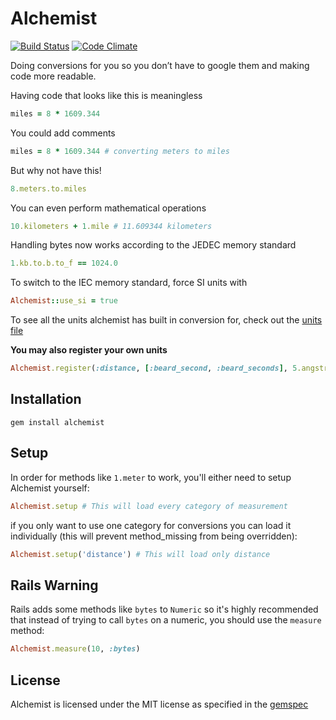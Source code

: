 Alchemist
=========

[![Build Status](https://travis-ci.org/halogenandtoast/alchemist.png?branch=master)](https://travis-ci.org/halogenandtoast/alchemist)
[![Code Climate](https://codeclimate.com/github/halogenandtoast/alchemist.png)](https://codeclimate.com/github/halogenandtoast/alchemist)

Doing conversions for you so you don’t have to google them and making
code more readable.

Having code that looks like this is meaningless

```ruby
miles = 8 * 1609.344
```

You could add comments

```ruby
miles = 8 * 1609.344 # converting meters to miles
```

But why not have this!

```ruby
8.meters.to.miles
```

You can even perform mathematical operations

```ruby
10.kilometers + 1.mile # 11.609344 kilometers
```

Handling bytes now works according to the JEDEC memory standard

```ruby
1.kb.to.b.to_f == 1024.0
```

To switch to the IEC memory standard, force SI units with

```ruby
Alchemist::use_si = true
```

To see all the units alchemist has built in conversion for, check out the [units file](lib/alchemist/data/units.yml)

<strong>You may also register your own units</strong>

```ruby
Alchemist.register(:distance, [:beard_second, :beard_seconds], 5.angstroms)
```

Installation
------------

    gem install alchemist

Setup
-----

In order for methods like `1.meter` to work, you'll either need to setup Alchemist yourself:

```ruby
Alchemist.setup # This will load every category of measurement
```

if you only want to use one category for conversions you can load it individually (this will prevent method_missing from being overridden):

```ruby
Alchemist.setup('distance') # This will load only distance
```

Rails Warning
-------------

Rails adds some methods like `bytes` to `Numeric` so it's highly recommended that instead of trying to call `bytes` on a numeric, you should use the `measure` method:

```ruby
Alchemist.measure(10, :bytes)
```

License
-------

Alchemist is licensed under the MIT license as specified in the [gemspec](alchemist.gemspec)
